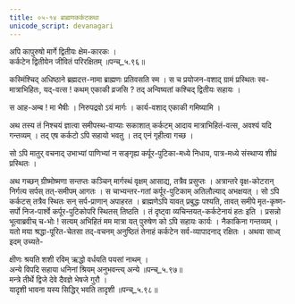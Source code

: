 ```yaml
---
title: ०५-१४ ब्राह्मणकर्कटकथा
unicode_script: devanagari
---
```

अपि कापुरुषो मार्गे द्वितीयः क्षेम-कारकः ।  
कर्कटेन द्वितीयेन जीवितं परिरक्षितम् ॥पन्च्_५.९६॥  


कस्मिंश्चिद् अधिष्ठाने ब्रह्मदत्त-नामा ब्राह्मणः प्रतिवसति स्म । स च प्रयोजन-वशाद् ग्रामं प्रस्थितः स्व-मात्राभिहितः, यद्-वत्स ! कथम् एकाकी व्रजसि ? तद् अन्विष्यतां कश्चिद् द्वितीयः सहायः ।  

स आह-अम्ब ! मा भैषीः । निरुपद्रवो ऽयं मार्गः । कार्य-वशाद् एकाकी गमिष्यामि ।  

अथ तस्य तं निश्चयं ज्ञात्वा समीपस्थ-वाप्याः सकाशात् कर्कटम् आदाय मात्राभिहितं-वत्स, अवश्यं यदि गन्तव्यम् । तद् एष कर्कटो ऽपि सहायो भवतु । तद् एनं गृहीत्वा गच्छ ।  

सो ऽपि मातुर् वचनाद् उभाभ्यां पाणिभ्यां न सङ्गृह्य कर्पूर-पुटिका-मध्ये निधाय, पात्र-मध्ये संस्थाप्य शीघ्रं प्रस्थितः ।  

अथ गच्छन् ग्रीष्मोष्मणा सन्तप्तः कञ्चिन् मार्गस्थं वृक्षम् आसाद्य, तत्रैव प्रसुप्तः । अत्रान्तरे वृक्ष-कोटरान् निर्गत्य सर्पस् तत्-समीपम् आगतः ।
स चाभ्यन्तर-गतां कर्पूर-पुटिकाम् अतिलौल्याद् अभक्षयत् । सो ऽपि कर्कटस् तत्रैव स्थितः सन् सर्प-प्राणान् अपाहरत । ब्राह्मणेऽपि यावत् प्रबुद्धः पश्यति, तावत् समीपे मृत-कृष्ण-सर्पो निज-पार्श्वे कर्पूर-पुटिकोपरि स्थितस् तिष्ठति । तं दृष्ट्वा व्यचिन्तयत्-कर्कटेनायं हतः इति । प्रसन्नो भूत्वाब्रवीच् च-भोः ! सत्यम् अभिहितं मम मात्रा यत् पुरुषेण को ऽपि सहायः कार्यः । नैकाकिना गन्तव्यम् । यतो मया श्रद्धा-पूरित-चेतसा तद्-वचनम् अनुष्ठितं तेनाहं कर्कटेन सर्व-व्यापादनाद् रक्षितः । अथवा साध्व् इदम् उच्यते-  

क्षीणः श्रयति शशी रविम् ऋद्धो वर्धयति पयसां नाथम् ।  
अन्ये विपदि सहाया धनिनां श्रियम् अनुभवन्त्य् अन्ये ॥पन्च्_५.९७॥  
मन्त्रे तीर्थे द्विजे देवे दैवज्ञे भेषजे गुरौ ।  
यादृशी भावना यस्य सिद्धिर् भवति तादृशी ॥पन्च्_५.९८॥  
